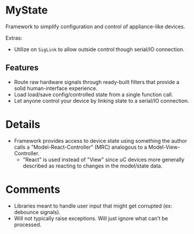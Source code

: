 # MyState
Framework to simplify configuration and control of appliance-like devices.

Extras:
- Utilize on `SigLink` to allow outside control though serial/IO connection.

## Features
- Route raw hardware signals through ready-built filters that provide a solid human-interface experience.
- Load load/save config/controlled state from a single function call.
- Let anyone control your device by linking state to a serial/IO connection.

# Details
- Framework provides access to device state using something the author calls a
  "Model-React-Controller" (MRC) analogous to a Model-View-Controller.
  - "React" is used instead of "View" since uC devices more generally described
    as reacting to changes in the model/state data.

# Comments
- Libraries meant to handle user input that might get corrupted (ex: debounce signals).
- Will not typically raise exceptions. Will just ignore what can't be processed.